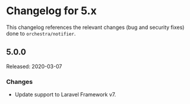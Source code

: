 # Changelog for 5.x

This changelog references the relevant changes (bug and security fixes) done to `orchestra/notifier`.

## 5.0.0

Released: 2020-03-07

### Changes

* Update support to Laravel Framework v7.
